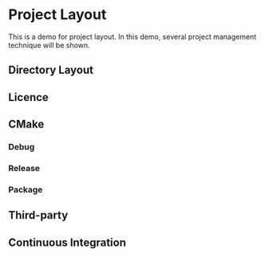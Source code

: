 # Project Layout 
This is a demo for project layout. In this demo, several project management technique will be shown.

## Directory Layout

## Licence

## CMake

### Debug

### Release

### Package

## Third-party
 
## Continuous Integration
